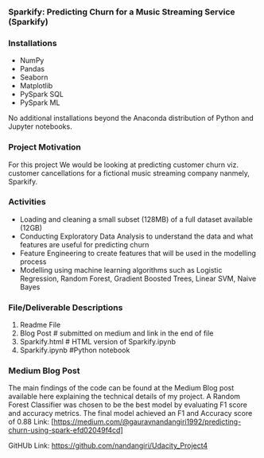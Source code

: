 ### Sparkify: Predicting Churn for a Music Streaming Service (Sparkify)

### Installations

- NumPy
- Pandas
- Seaborn
- Matplotlib
- PySpark SQL
- PySpark ML

No additional installations beyond the Anaconda distribution of Python and Jupyter notebooks.

### Project Motivation
For this project We would be looking at predicting customer churn viz. customer cancellations for a fictional music streaming company nanmely, Sparkify.

### Activities

- Loading and cleaning a small subset (128MB) of a full dataset available (12GB)
- Conducting Exploratory Data Analysis to understand the data and what features are useful for predicting churn
- Feature Engineering to create features that will be used in the modelling process
- Modelling using machine learning algorithms such as Logistic Regression, Random Forest, Gradient Boosted Trees, Linear SVM, Naive Bayes

### File/Deliverable Descriptions
1. Readme File
2. Blog Post # submitted on medium and link in the end of file
3. Sparkify.html # HTML version of Sparkify.ipynb
4. Sparkify.ipynb #Python notebook

### Medium Blog Post
The main findings of the code can be found at the Medium Blog post available here explaining the technical details of my project. A Random Forest Classifier was chosen to be the best model by evaluating F1 score and accuracy metrics. The final model achieved an F1 and Accuracy score of 0.88
Link: [https://medium.com/@gauravnandangiri1992/predicting-churn-using-spark-efd02049f4cd]

GitHUb Link: https://github.com/nandangiri/Udacity_Project4
